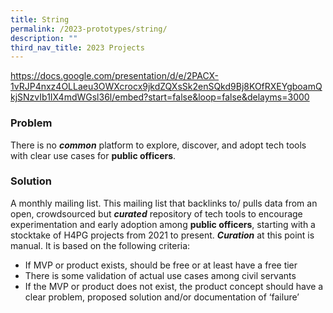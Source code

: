 ```yaml
---
title: String
permalink: /2023-prototypes/string/
description: ""
third_nav_title: 2023 Projects
---
```

https://docs.google.com/presentation/d/e/2PACX-1vRJP4nxz4OLLaeu3OWXcrocx9jkdZQXsSk2enSQkd9Bj8KOfRXEYgboamQkjSNzvIb1IX4mdWGsl36l/embed?start=false&loop=false&delayms=3000

### Problem
There is no **_common_** platform to explore, discover, and adopt tech tools with clear use cases for **public officers**.

### Solution
A monthly mailing list. This mailing list that backlinks to/ pulls data from an open, crowdsourced but **_curated_** repository of tech tools to encourage experimentation and early adoption among **public officers**, starting with a stocktake of H4PG projects from 2021 to present. **_Curation_** at this point is manual. It is based on the following criteria:  

*   If MVP or product exists, should be free or at least have a free tier
*   There is some validation of actual use cases among civil servants
*   If the MVP or product does not exist, the product concept should have a clear problem, proposed solution and/or documentation of ‘failure’
